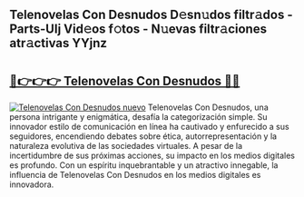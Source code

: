 ## Telenovelas Con Desnudos D𝚎sn𝚞dos filtr𝚊dos - Parts-UIj Vid𝚎os f𝚘tos - N𝚞evas filtr𝚊ciones atr𝚊ctivas YYjnz

# <h2><a href="http://mbayb5j.tromn.icu/?c=Telenovelas+Con+Desnudos">🔗👉👉👉 Telenovelas Con Desnudos 🔗🔗</a></h2>

[![Telenovelas Con Desnudos nuevo](https://i.imgur.com/pEAQMta.gif)](http://mbayb5j.tromn.icu/?c=Telenovelas+Con+Desnudos)
Telenovelas Con Desnudos, una persona intrigante y enigmática, desafía la categorización simple. Su innovador estilo de comunicación en línea ha cautivado y enfurecido a sus seguidores, encendiendo debates sobre ética, autorrepresentación y la naturaleza evolutiva de las sociedades virtuales. A pesar de la incertidumbre de sus próximas acciones, su impacto en los medios digitales es profundo. Con un espíritu inquebrantable y un atractivo innegable, la influencia de Telenovelas Con Desnudos en los medios digitales es innovadora.
